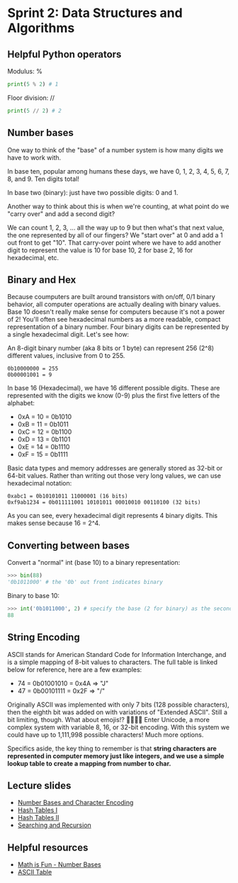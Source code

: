 # Sprint 2: Data Structures and Algorithms

## Helpful Python operators
Modulus: %
```python
print(5 % 2) # 1
```
Floor division: //
```python
print(5 // 2) # 2
```

## Number bases
One way to think of the "base" of a number system is how many digits we have to work with.

In base ten, popular among humans these days, we have 0, 1, 2, 3, 4, 5, 6, 7, 8, and 9. Ten digits total!

In base two (binary): just have two possible digits: 0 and 1.

Another way to think about this is when we're counting, at what point do we "carry over" and add a second digit? 

We can count 1, 2, 3, ... all the way up to 9 but then what's that next value, the one represented by all of our fingers? We "start over" at 0 and add a 1 out front to get "10". That carry-over point where we have to add another digit to represent the value is 10 for base 10, 2 for base 2, 16 for hexadecimal, etc.

## Binary and Hex

Because coumputers are built around transistors with on/off, 0/1 binary behavior, all computer operations are actually dealing with binary values. Base 10 doesn't really make sense for computers because it's not a power of 2! You'll often see hexadecimal numbers as a more readable, compact representation of a binary number. Four binary digits can be represented by a single hexadecimal digit. Let's see how:

An 8-digit binary number (aka 8 bits or 1 byte) can represent 256 (2^8) different values, inclusive from 0 to 255.
```
0b10000000 = 255
0b00001001 = 9
```

In base 16 (Hexadecimal), we have 16 different possible digits. These are represented with the digits we know (0-9) plus the first five letters of the alphabet:
* 0xA = 10 = 0b1010
* 0xB = 11 = 0b1011
* 0xC = 12 = 0b1100
* 0xD = 13 = 0b1101
* 0xE = 14 = 0b1110
* 0xF = 15 = 0b1111

Basic data types and memory addresses are generally stored as 32-bit or 64-bit values. Rather than writing out those very long values, we can use hexadecimal notation:
```
0xabc1 = 0b10101011 11000001 (16 bits)
0xf9ab1234 = 0b011111001 10101011 00010010 00110100 (32 bits)
```
As you can see, every hexadecimal digit represents 4 binary digits. This makes sense because 16 = 2^4.


## Converting between bases
Convert a "normal" int (base 10) to a binary representation:
```python
>>> bin(88)
'0b1011000' # the '0b' out front indicates binary
```

Binary to base 10:
```python
>>> int('0b1011000', 2) # specify the base (2 for binary) as the second argument
88
```

## String Encoding
ASCII stands for American Standard Code for Information Interchange, and is a simple mapping of 8-bit values to characters. The full table is linked below for reference, here are a few examples:
* 74 = 0b01001010 = 0x4A => "J"
* 47 = 0b00101111 = 0x2F => "/"

Originally ASCII was implemented with only 7 bits (128 possible characters), then the eighth bit was added on with variations of "Extended ASCII". Still a bit limiting, though. What about emojis!? 🧘‍♀️🔮💾 Enter Unicode, a more complex system with variable 8, 16, or 32-bit encoding. With this system we could have up to 1,111,998 possible characters! Much more options.

Specifics aside, the key thing to remember is that **string characters are represented in computer memory just like integers, and we use a simple lookup table to create a mapping from number to char.**

## Lecture slides
* [Number Bases and Character Encoding](https://docs.google.com/presentation/d/17g5vepthZ-R582Z9CBJwzH2TMJHDMI6LTxy6e7wrp2o/edit?usp=sharing)
* [Hash Tables I]()
* [Hash Tables II]()
* [Searching and Recursion]()

## Helpful resources
* [Math is Fun - Number Bases](https://www.mathsisfun.com/numbers/bases.html)
* [ASCII Table](https://www.ascii-code.com/)
